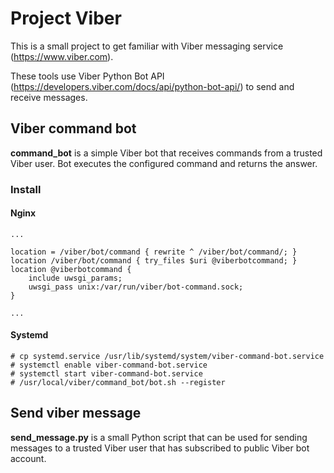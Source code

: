 # Project Viber

This is a small project to get familiar with Viber messaging service
(https://www.viber.com).

These tools use Viber Python Bot API
(https://developers.viber.com/docs/api/python-bot-api/) to send and receive
messages.


## Viber command bot

**command_bot** is a simple Viber bot that receives commands from a trusted
Viber user. Bot executes the configured command and returns the answer.

### Install

#### Nginx


    ...
    
    location = /viber/bot/command { rewrite ^ /viber/bot/command/; }   
    location /viber/bot/command { try_files $uri @viberbotcommand; }  
    location @viberbotcommand { 
        include uwsgi_params;                          
        uwsgi_pass unix:/var/run/viber/bot-command.sock;       
    }                   
    
    ...


#### Systemd

    # cp systemd.service /usr/lib/systemd/system/viber-command-bot.service
    # systemctl enable viber-command-bot.service
    # systemctl start viber-command-bot.service
    # /usr/local/viber/command_bot/bot.sh --register

## Send viber message

**send_message.py** is a small Python script that can be used for sending
messages to a trusted Viber user that has subscribed to public Viber bot
account.
